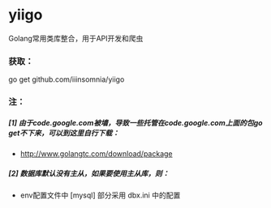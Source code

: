 # yiigo
Golang常用类库整合，用于API开发和爬虫

### 获取：
go get github.com/iiinsomnia/yiigo

### 注：
##### [1] 由于code.google.com被墙，导致一些托管在code.google.com上面的包go get不下来，可以到这里自行下载：
 - http://www.golangtc.com/download/package

##### [2] 数据库默认没有主从，如果要使用主从库，则：
 - env配置文件中 [mysql] 部分采用 dbx.ini 中的配置